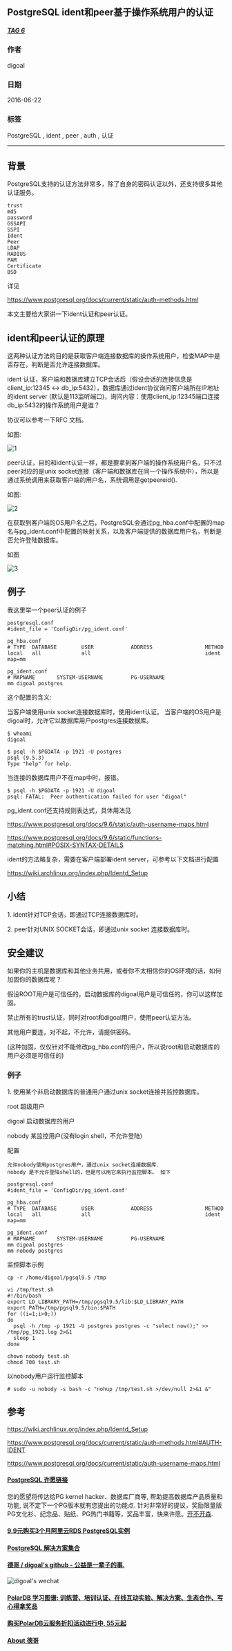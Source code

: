 ## PostgreSQL ident和peer基于操作系统用户的认证  
##### [TAG 6](../class/6.md)
                                                      
### 作者                                                                                                   
digoal                                                 
                                                        
### 日期                                                   
2016-06-22                                                
                                                    
### 标签                                                 
PostgreSQL , ident , peer , auth , 认证                 
                                                      
----                                                
                                                         
## 背景                                               
PostgreSQL支持的认证方法非常多，除了自身的密码认证以外，还支持很多其他认证服务。    
  
```  
trust  
md5  
password  
GSSAPI  
SSPI   
Ident  
Peer  
LDAP  
RADIUS   
PAM  
Certificate   
BSD  
```  
  
详见    
  
https://www.postgresql.org/docs/current/static/auth-methods.html    
    
本文主要给大家讲一下ident认证和peer认证。    
  
## ident和peer认证的原理  
这两种认证方法的目的是获取客户端连接数据库的操作系统用户，检查MAP中是否存在，判断是否允许连接数据库。    
    
ident 认证，客户端和数据库建立TCP会话后（假设会话的连接信息是client_ip:12345 <-> db_ip:5432），数据库通过ident协议询问客户端所在IP地址的ident server (默认是113监听端口)，询问内容：使用client_ip:12345端口连接db_ip:5432的操作系统用户是谁？      
  
协议可以参考一下RFC 文档。    
  
如图:    
  
![1](20160622_01_pic_001.png)  
    
peer认证，目的和ident认证一样，都是要拿到客户端的操作系统用户名，只不过peer对应的是unix socket连接（客户端和数据库在同一个操作系统中），所以是通过系统调用来获取客户端的用户名，系统调用是getpeereid().    
  
如图:    
  
![2](20160622_01_pic_002.png)  
    
在获取到客户端的OS用户名之后，PostgreSQL会通过pg_hba.conf中配置的map名与pg_ident.conf中配置的映射关系，以及客户端提供的数据库用户名，判断是否允许登陆数据库。    
  
如图    
  
![3](20160622_01_pic_003.png)  
    
## 例子  
我这里举一个peer认证的例子    
  
```  
postgresql.conf  
#ident_file = 'ConfigDir/pg_ident.conf'  
  
pg_hba.conf  
# TYPE  DATABASE        USER            ADDRESS                 METHOD  
local   all             all                                     ident map=mm  
  
pg_ident.conf  
# MAPNAME       SYSTEM-USERNAME         PG-USERNAME  
mm digoal postgres  
```  
  
这个配置的含义:    
  
当客户端使用unix socket连接数据库时，使用ident认证。  当客户端的OS用户是digoal时，允许它以数据库用户postgres连接数据库。      
  
```  
$ whoami  
digoal  
  
$ psql -h $PGDATA -p 1921 -U postgres  
psql (9.5.3)  
Type "help" for help.  
```  
  
当连接的数据库用户不在map中时，报错。   
  
```  
$ psql -h $PGDATA -p 1921 -U digoal  
psql: FATAL:  Peer authentication failed for user "digoal"  
```  
  
pg_ident.conf还支持规则表达式，具体用法见     
  
https://www.postgresql.org/docs/9.6/static/auth-username-maps.html    
  
https://www.postgresql.org/docs/9.6/static/functions-matching.html#POSIX-SYNTAX-DETAILS    
    
ident的方法略复杂，需要在客户端部署ident server，可参考以下文档进行配置      
  
https://wiki.archlinux.org/index.php/Identd_Setup      
    
## 小结  
1\. ident针对TCP会话，即通过TCP连接数据库时。    
  
2\. peer针对UNIX SOCKET会话，即通过unix socket 连接数据库时。    
  
## 安全建议  
如果你的主机是数据库和其他业务共用，或者你不太相信你的OS环境的话，如何加固你的数据库呢？      
  
假设ROOT用户是可信任的，启动数据库的digoal用户是可信任的，你可以这样加固。      
  
禁止所有的trust认证，同时对root和digoal用户，使用peer认证方法。     
  
其他用户要连，对不起，不允许，请提供密码。    
  
(这种加固，仅仅针对不能修改pg_hba.conf的用户，所以说root和启动数据库的用户必须是可信任的)    
    
### 例子    
  
1\. 使用某个非启动数据库的普通用户通过unix socket连接并监控数据库。    
  
root 超级用户    
  
digoal 启动数据库的用户    
  
nobody 某监控用户(没有login shell，不允许登陆)    
  
配置    
  
```  
允许nobody使用postgres用户，通过unix socket连接数据库.    
nobody 是不允许登陆shell的，但是可以用它来执行监控脚本。 如下    
  
postgresql.conf  
#ident_file = 'ConfigDir/pg_ident.conf'  
  
pg_hba.conf  
# TYPE  DATABASE        USER            ADDRESS                 METHOD  
local   all             all                                     ident map=mm  
  
pg_ident.conf  
# MAPNAME       SYSTEM-USERNAME         PG-USERNAME  
mm digoal postgres  
mm nobody postgres  
```  
  
监控脚本示例      
  
```  
cp -r /home/digoal/pgsql9.5 /tmp  
  
vi /tmp/test.sh  
#!/bin/bash  
export LD_LIBRARY_PATH=/tmp/pgsql9.5/lib:$LD_LIBRARY_PATH  
export PATH=/tmp/pgsql9.5/bin:$PATH  
for ((i=1;i>0;))  
do  
  psql -h /tmp -p 1921 -U postgres postgres -c "select now();" >> /tmp/pg_1921.log 2>&1  
  sleep 1  
done  
  
chown nobody test.sh  
chmod 700 test.sh  
```  
  
以nobody用户运行监控脚本      
  
```  
# sudo -u nobody -s bash -c "nohup /tmp/test.sh >/dev/null 2>&1 &"  
```  
  
## 参考  
https://wiki.archlinux.org/index.php/Identd_Setup    
  
https://www.postgresql.org/docs/current/static/auth-methods.html#AUTH-IDENT    
  
https://www.postgresql.org/docs/current/static/auth-username-maps.html                                                                                     
  
  
  
  
  
  
  
  
  
  
  
  
  
  
  
  
  
  
  
  
  
  
  
  
  
  
  
  
  
  
  
  
  
  
  
  
  
  
  
  
  
  
  
  
  
  
  
  
  
  
  
  
  
  
  
  
  
  
  
  
  
  
  
  
  
  
  
  
  
  
  
  
  
#### [PostgreSQL 许愿链接](https://github.com/digoal/blog/issues/76 "269ac3d1c492e938c0191101c7238216")
您的愿望将传达给PG kernel hacker、数据库厂商等, 帮助提高数据库产品质量和功能, 说不定下一个PG版本就有您提出的功能点. 针对非常好的提议，奖励限量版PG文化衫、纪念品、贴纸、PG热门书籍等，奖品丰富，快来许愿。[开不开森](https://github.com/digoal/blog/issues/76 "269ac3d1c492e938c0191101c7238216").  
  
  
#### [9.9元购买3个月阿里云RDS PostgreSQL实例](https://www.aliyun.com/database/postgresqlactivity "57258f76c37864c6e6d23383d05714ea")
  
  
#### [PostgreSQL 解决方案集合](https://yq.aliyun.com/topic/118 "40cff096e9ed7122c512b35d8561d9c8")
  
  
#### [德哥 / digoal's github - 公益是一辈子的事.](https://github.com/digoal/blog/blob/master/README.md "22709685feb7cab07d30f30387f0a9ae")
  
  
![digoal's wechat](../pic/digoal_weixin.jpg "f7ad92eeba24523fd47a6e1a0e691b59")
  
  
#### [PolarDB 学习图谱: 训练营、培训认证、在线互动实验、解决方案、生态合作、写心得拿奖品](https://www.aliyun.com/database/openpolardb/activity "8642f60e04ed0c814bf9cb9677976bd4")
  
  
#### [购买PolarDB云服务折扣活动进行中, 55元起](https://www.aliyun.com/activity/new/polardb-yunparter?userCode=bsb3t4al "e0495c413bedacabb75ff1e880be465a")
  
  
#### [About 德哥](https://github.com/digoal/blog/blob/master/me/readme.md "a37735981e7704886ffd590565582dd0")
  
